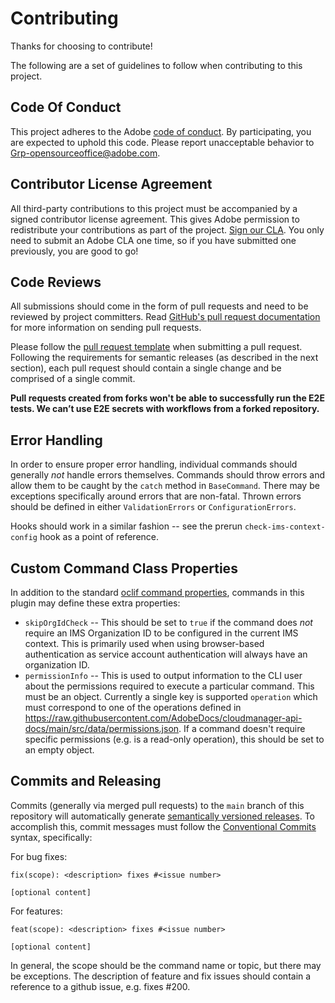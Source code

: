# Contributing

Thanks for choosing to contribute!

The following are a set of guidelines to follow when contributing to this project.

## Code Of Conduct

This project adheres to the Adobe [code of conduct](CODE_OF_CONDUCT.md). By participating, you are expected to uphold this code. Please report unacceptable behavior to [Grp-opensourceoffice@adobe.com](mailto:Grp-opensourceoffice@adobe.com).

## Contributor License Agreement

All third-party contributions to this project must be accompanied by a signed contributor license agreement. This gives Adobe permission to redistribute your contributions as part of the project. [Sign our CLA](http://opensource.adobe.com/cla.html). You only need to submit an Adobe CLA one time, so if you have submitted one previously, you are good to go!

## Code Reviews

All submissions should come in the form of pull requests and need to be reviewed by project committers. Read [GitHub's pull request documentation](https://help.github.com/articles/about-pull-requests/) for more information on sending pull requests.

Please follow the [pull request template](PULL_REQUEST_TEMPLATE.md) when submitting a pull request. Following the requirements for semantic releases (as described in the next section), each pull request should contain a single change and be comprised of a single commit.

**Pull requests created from forks won't be able to successfully run the E2E tests. We can’t use E2E secrets with workflows from a forked repository.**

## Error Handling

In order to ensure proper error handling, individual commands should generally *not* handle errors themselves. Commands should throw errors and allow them to be caught by the `catch` method in `BaseCommand`. There may be exceptions specifically around errors that are non-fatal. Thrown errors should be defined in either `ValidationErrors` or `ConfigurationErrors`.

Hooks should work in a similar fashion -- see the prerun `check-ims-context-config` hook as a point of reference.

## Custom Command Class Properties

In addition to the standard [oclif command properties](https://oclif.io/docs/commands), commands in this plugin may define these extra properties:

* `skipOrgIdCheck` -- This should be set to `true` if the command does *not* require an IMS Organization ID to be configured in the current IMS context. This is primarily used when using browser-based authentication as service account authentication will always have an organization ID.
* `permissionInfo` -- This is used to output information to the CLI user about the permissions required to execute a particular command. This must be an object. Currently a single key is supported `operation` which must correspond to one of the operations defined in https://raw.githubusercontent.com/AdobeDocs/cloudmanager-api-docs/main/src/data/permissions.json. If a command doesn't require specific permissions (e.g. is a read-only operation), this should be set to an empty object.

## Commits and Releasing

Commits (generally via merged pull requests) to the `main` branch of this repository will automatically generate [semantically versioned releases](https://github.com/semantic-release). To accomplish this, commit messages must follow the [Conventional Commits](https://www.conventionalcommits.org/en/v1.0.0/) syntax, specifically:

For bug fixes:
```
fix(scope): <description> fixes #<issue number>

[optional content]
```

For features:
```
feat(scope): <description> fixes #<issue number>

[optional content]
```

In general, the scope should be the command name or topic, but there may be exceptions. The description of feature and fix issues should contain a reference to a github issue, e.g. fixes #200.

